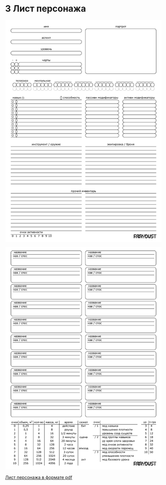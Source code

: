 # 3 Лист персонажа

![Лист персонажа страница 1](img/character_sheet_page_1.png)

![Лист персонажа страница 2](img/character_sheet_page_2.png)

[Лист персонажа в формате pdf](../x_pdf/character_sheet.pdf)